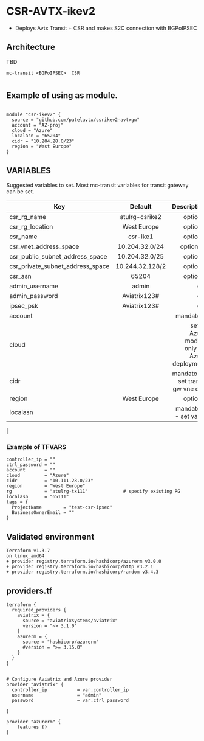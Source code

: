 # CSR-AVTX-ikev2

- Deploys Avtx Transit + CSR and makes S2C connection with BGPoIPSEC


## Architecture
TBD
```
mc-transit <BGPoIPSEC>  CSR 
```


#
## Example of using as module.

```

module "csr-ikev2" {
  source = "github.com/patelavtx/csrikev2-avtxgw"
  account = "AZ-proj"
  cloud = "Azure"
  localasn = "65204"
  cidr = "10.204.28.0/23"
  region = "West Europe"
}

```


## VARIABLES



Suggested variables to set.  Most mc-transit variables for transit gateway can be set.

| Key            | Default       | Description               |
| ------------- |:-------------:| --------------------------:|
| csr_rg_name    | atulrg-csrike2 |  optional         |
| csr_rg_location| West Europe    |  optional          |
| csr_name       | csr-ike1      |  optional          |
| csr_vnet_address_space | 10.204.32.0/24 | optionsal |
| csr_public_subnet_address_space | 10.204.32.0/25 | optional |
| csr_private_subnet_address_space | 10.244.32.128/2 | optional |
| csr_asn      | 65204 | optional |
| admin_username | admin  | opt |
| admin_password | Aviatrix123#  | opt |
| ipsec_psk | Aviatrix123# | opt |
| account |    |  mandatory |
| cloud |     |  set to Azure module only for Azure deployment |
| cidr |      |  mandatory ;  set transit gw vne cidr |
| region | West Europe |  optional  |
| localasn |        |  mandatory - set value |
| 



### Example of TFVARS

```
controller_ip = ""
ctrl_password = ""
account       = ""
cloud         = "Azure"
cidr          = "10.111.28.0/23"
region        = "West Europe"
rg            = "atulrg-tx111"             # specify existing RG
localasn      = "65111"
tags = {
  ProjectName        = "test-csr-ipsec"
  BusinessOwnerEmail = ""
}
```






## Validated environment
```
Terraform v1.3.7
on linux_amd64
+ provider registry.terraform.io/hashicorp/azurerm v3.0.0
+ provider registry.terraform.io/hashicorp/http v3.2.1
+ provider registry.terraform.io/hashicorp/random v3.4.3
```

## providers.tf
```
terraform {
  required_providers {
    aviatrix = {
      source = "aviatrixsystems/aviatrix"
      version = "~> 3.1.0"
    }
    azurerm = {
      source = "hashicorp/azurerm"
      #version = ">= 3.15.0"
    }
  }
}


# Configure Aviatrix and Azure provider
provider "aviatrix" {
  controller_ip           = var.controller_ip
  username                = "admin"
  password                = var.ctrl_password

}

provider "azurerm" {
    features {}
}
```


